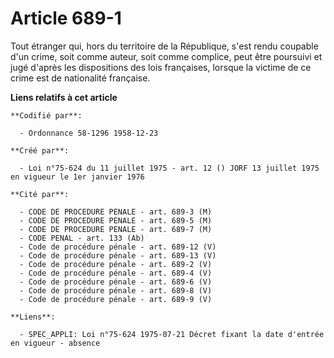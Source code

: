 # Article 689-1

Tout étranger qui, hors du territoire de la République, s'est rendu coupable d'un crime, soit comme auteur, soit comme
complice, peut être poursuivi et jugé d'après les dispositions des lois françaises, lorsque la victime de ce crime est de
nationalité française.

**Liens relatifs à cet article**

	**Codifié par**:

	  - Ordonnance 58-1296 1958-12-23

	**Créé par**:

	  - Loi n°75-624 du 11 juillet 1975 - art. 12 () JORF 13 juillet 1975 en vigueur le 1er janvier 1976

	**Cité par**:

	  - CODE DE PROCEDURE PENALE - art. 689-3 (M)
	  - CODE DE PROCEDURE PENALE - art. 689-5 (M)
	  - CODE DE PROCEDURE PENALE - art. 689-7 (M)
	  - CODE PENAL - art. 133 (Ab)
	  - Code de procédure pénale - art. 689-12 (V)
	  - Code de procédure pénale - art. 689-13 (V)
	  - Code de procédure pénale - art. 689-2 (V)
	  - Code de procédure pénale - art. 689-4 (V)
	  - Code de procédure pénale - art. 689-6 (V)
	  - Code de procédure pénale - art. 689-8 (V)
	  - Code de procédure pénale - art. 689-9 (V)

	**Liens**:

	  - SPEC_APPLI: Loi n°75-624 1975-07-21 Décret fixant la date d'entrée en vigueur - absence
